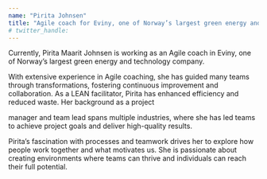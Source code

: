```yaml
---
name: "Pirita Johnsen"
title: "Agile coach for Eviny, one of Norway’s largest green energy and technology company"
# twitter_handle: 
---
```

Currently, Pirita Maarit Johnsen is working as an Agile coach in Eviny, one of Norway’s largest green energy and technology company.
With extensive experience in Agile coaching, she has guided many teams through transformations, fostering continuous improvement and collaboration. As a LEAN facilitator, Pirita has enhanced efficiency and reduced waste. Her background as a project
manager and team lead spans multiple industries, where she has led teams to achieve project goals and deliver high-quality results.
Pirita’s fascination with processes and teamwork drives her to explore how people work together and what motivates us. She is passionate about creating environments where teams can thrive and individuals can reach their full potential.
